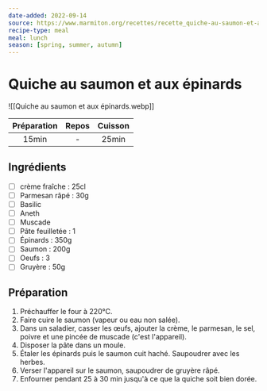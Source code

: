 ```yaml
---
date-added: 2022-09-14
source: https://www.marmiton.org/recettes/recette_quiche-au-saumon-et-aux-epinards_22164.aspx
recipe-type: meal
meal: lunch
season: [spring, summer, autumn]
---
```


# Quiche au saumon et aux épinards

![[Quiche au saumon et aux épinards.webp]]

| Préparation | Repos | Cuisson |
|:-----------:|:-----:|:-------:|
|    15min    |   -   |  25min  |

## Ingrédients

- [ ] crème fraîche : 25cl
- [ ] Parmesan râpé : 30g
- [ ] Basilic
- [ ] Aneth
- [ ] Muscade
- [ ] Pâte feuilletée : 1
- [ ] Épinards : 350g
- [ ] Saumon : 200g
- [ ] Oeufs : 3
- [ ] Gruyère : 50g

## Préparation

1. Préchauffer le four à 220°C.
2. Faire cuire le saumon (vapeur ou eau non salée).
3. Dans un saladier, casser les œufs, ajouter la crème, le parmesan, le sel, poivre et une pincée de muscade (c'est l'appareil).
4. Disposer la pâte dans un moule.
5. Étaler les épinards puis le saumon cuit haché. Saupoudrer avec les herbes.
6. Verser l'appareil sur le saumon, saupoudrer de gruyère râpé.
7. Enfourner pendant 25 à 30 min jusqu'à ce que la quiche soit bien dorée.

